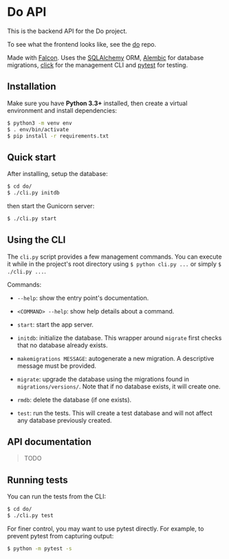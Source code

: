 # Do API

This is the backend API for the Do project.

To see what the frontend looks like, see the [do](https://github.com/florimondmanca/do) repo.

Made with [Falcon](https://falcon.readthedocs.io/en/stable/). Uses the [SQLAlchemy](http://www.sqlalchemy.org) ORM, [Alembic](http://alembic.zzzcomputing.com) for database migrations, [click](http://click.pocoo.org/5/) for the management CLI and [pytest](https://docs.pytest.org/en/latest/contents.html) for testing.

## Installation

Make sure you have **Python 3.3+** installed, then create a virtual environment and install dependencies:

```bash
$ python3 -m venv env
$ . env/bin/activate
$ pip install -r requirements.txt
```

## Quick start

After installing, setup the database:

```bash
$ cd do/
$ ./cli.py initdb
```

then start the Gunicorn server:

```bash
$ ./cli.py start
```

## Using the CLI

The `cli.py` script provides a few management commands. You can execute it while in the project's root directory using `$ python cli.py ...` or simply `$ ./cli.py ...`.

Commands:

- `--help`: show the entry point's documentation.

- `<COMMAND> --help`: show help details about a command.

- `start`: start the app server.

- `initdb`: initialize the database. This wrapper around `migrate` first checks that no database already exists.

- `makemigrations MESSAGE`: autogenerate a new migration. A descriptive message must be provided.

- `migrate`: upgrade the database using the migrations found in `migrations/versions/`. Note that if no database exists, it will create one.

- `rmdb`: delete the database (if one exists).

- `test`: run the tests. This will create a test database and will not affect any database previously created.

## API documentation

> TODO

## Running tests

You can run the tests from the CLI:

```bash
$ cd do/
$ ./cli.py test
```

For finer control, you may want to use pytest directly. For example, to prevent pytest from capturing output:

```bash
$ python -m pytest -s
```

